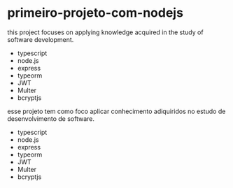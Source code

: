 # primeiro-projeto-com-nodejs

this project focuses on applying knowledge acquired in the study of software development.
 - typescript
 - node.js
 - express
 - typeorm
 - JWT 
 - Multer
 - bcryptjs



esse projeto tem como foco aplicar conhecimento adiquiridos no estudo de desenvolvimento de software.
 - typescript
 - node.js
 - express
 - typeorm
 - JWT
 - Multer
 - bcryptjs
